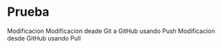 # Prueba
Modificacion
Modificacion deade Git a GitHub usando Push
Modificacion desde GitHub usando Pull
